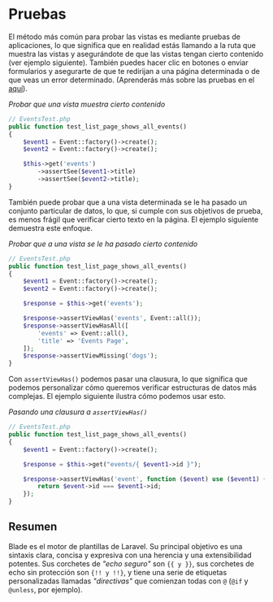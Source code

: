 # Pruebas

El método más común para probar las vistas es mediante pruebas de aplicaciones, lo que significa que en realidad estás llamando a la ruta que muestra las vistas y asegurándote de que las vistas tengan cierto contenido (ver ejemplo siguiente). También puedes hacer clic en botones o enviar formularios y asegurarte de que te redirijan a una página determinada o de que veas un error determinado. (Aprenderás más sobre las pruebas en el [aquí](../testing/)).

_Probar que una vista muestra cierto contenido_
```php
// EventsTest.php
public function test_list_page_shows_all_events()
{
    $event1 = Event::factory()->create();
    $event2 = Event::factory()->create();

    $this->get('events')
        ->assertSee($event1->title)
        ->assertSee($event2->title);
}
```

También puede probar que a una vista determinada se le ha pasado un conjunto particular de datos, lo que, si cumple con sus objetivos de prueba, es menos frágil que verificar cierto texto en la página. El ejemplo siguiente demuestra este enfoque.

_Probar que a una vista se le ha pasado cierto contenido_
```php
// EventsTest.php
public function test_list_page_shows_all_events()
{
    $event1 = Event::factory()->create();
    $event2 = Event::factory()->create();

    $response = $this->get('events');

    $response->assertViewHas('events', Event::all());
    $response->assertViewHasAll([
        'events' => Event::all(),
        'title' => 'Events Page',
    ]);
    $response->assertViewMissing('dogs');
}
```

Con `assertViewHas()` podemos pasar una clausura, lo que significa que podemos personalizar cómo queremos verificar estructuras de datos más complejas. El ejemplo siguiente ilustra cómo podemos usar esto.

_Pasando una clausura a `assertViewHas()`_
```php
// EventsTest.php
public function test_list_page_shows_all_events()
{
    $event1 = Event::factory()->create();

    $response = $this->get("events/{ $event1->id }");

    $response->assertViewHas('event', function ($event) use ($event1) {
        return $event->id === $event1->id;
    });
}
```

## Resumen

Blade es el motor de plantillas de Laravel. Su principal objetivo es una sintaxis clara, concisa y expresiva con una herencia y una extensibilidad potentes. Sus corchetes de _"echo seguro"_ son `{{ y }}`, sus corchetes de echo sin protección son `{!! y !!}`, y tiene una serie de etiquetas personalizadas llamadas _"directivas"_ que comienzan todas con `@` (`@if` y `@unless`, por ejemplo).


